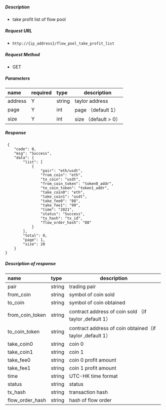     
##### Description

- take profit list of flow pool

##### Request URL
- ` http://{ip_address}/flow_pool_take_profit_list  `
  
##### Request Method
- GET 

##### Parameters

|name|required|type|description|
|:----    |:---|:----- |-----   |
|address |Y  |string |taylor address   |
|page |Y  |int |page （default 1）   |
|size |Y  |int |size （default > 0）   |

##### Response

``` 
 {
    "code": 0,
    "msg": "Success",
    "data": {
        "list": [
            {
                "pair": "eth/usdt",
                "from_coin": "eth",
                "to_coin": "usdt",
                "from_coin_token": "token0_addr",
                "to_coin_token": "token1_addr",
                "take_coin0": "eth",
                "take_coin1": "usdt",
                "take_fee0": "88",
                "take_fee1": "99",
                "time": "2021",
                "status": "Success",
                "tx_hash": "tx_id",
                "flow_order_hash": "88"
            }
        ],
        "total": 0,
        "page": 1,
        "size": 20
    }
}
```

##### Description of response

|name|type|description|
|:-----  |:-----|-----                           |
|pair |string   |trading pair  |
|from_coin |string   |symbol of coin sold  |
|to_coin |string   |symbol of coin obtained  |
|from_coin_token |string   |contract address of coin sold （if taylor ,default 1）  |
|to_coin_token |string   |contract address of coin obtained（if taylor ,default 1） |
|take_coin0 |string   |coin 0  |
|take_coin1 |string   |coin 1 |
|take_fee0 |string   |coin 0 profit amount |
|take_fee1 |string   |coin 1 profit amount   |
|time |string   |UTC-HK time format  |
|status |string   |status  |
|tx_hash |string   | transaction hash  |
|flow_order_hash |string   |hash of flow order  |

